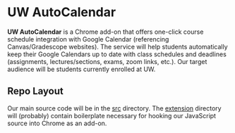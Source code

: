 # UW AutoCalendar

**UW AutoCalendar** is a Chrome add-on that offers one-click course schedule integration with Google Calendar (referencing Canvas/Gradescope websites). The service will help students automatically keep their Google Calendars up to date with class schedules and deadlines (assignments, lectures/sections, exams, zoom links, etc.). Our target audience will be students currently enrolled at UW.

## Repo Layout

Our main source code will be in the [src](src/) directory. The [extension](extension/) directory will (probably) contain boilerplate necessary for hooking our JavaScript source into Chrome as an add-on. 
